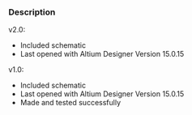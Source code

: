 ### Description

v2.0:
- Included schematic
- Last opened with Altium Designer Version 15.0.15

v1.0:
- Included schematic
- Last opened with Altium Designer Version 15.0.15
- Made and tested successfully




